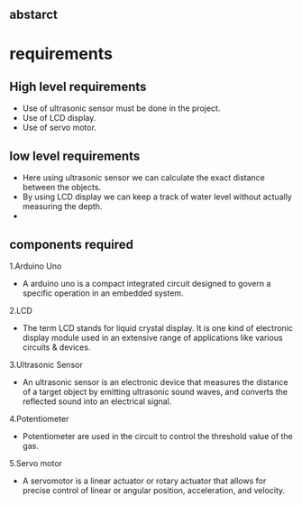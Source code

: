 ## abstarct



# requirements

## High level requirements
* Use of ultrasonic sensor must be done in the project.
* Use of LCD display.
* Use of servo motor.


## low level requirements
*  Here using ultrasonic sensor we can calculate the exact distance between the objects.
* By using LCD display we can keep a track of water level without actually measuring the depth.
* 


## components required
1.Arduino Uno
* A arduino uno is a compact integrated circuit designed to govern a specific operation in an embedded system.

2.LCD
* The term LCD stands for liquid crystal display. It is one kind of electronic display module used in an extensive range of applications like various circuits & devices.

3.Ultrasonic Sensor 
* An ultrasonic sensor is an electronic device that measures the distance of a target object by emitting ultrasonic sound waves, and converts the reflected sound into an electrical signal.

4.Potentiometer
* Potentiometer are used in the circuit to control the threshold value of the gas.

5.Servo motor
* A servomotor is a linear actuator or rotary actuator that allows for precise control of linear or angular position, acceleration, and velocity.
